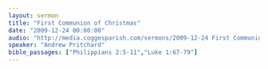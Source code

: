 ```yaml
---
layout: sermon
title: "First Communion of Christmas"
date: "2009-12-24 00:00:00"
audio: "http://media.coggesparish.com/sermons/2009-12-24 First Communion of Christmas, Andrew Pritchard.mp3"
speaker: "Andrew Pritchard"
bible_passages: ["Philippians 2:5-11","Luke 1:67-79"]
---
```

